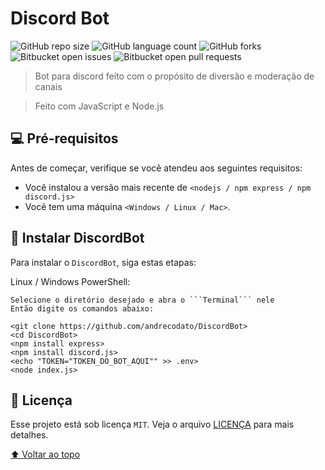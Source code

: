 
# Discord Bot

![GitHub repo size](https://img.shields.io/github/repo-size/andrecodato/DiscordBot?style=for-the-badge) ![GitHub language count](https://img.shields.io/github/languages/count/andrecodato/DiscordBot?style=for-the-badge) ![GitHub forks](https://img.shields.io/github/forks/andrecodato/DiscordBot?style=for-the-badge) ![Bitbucket open issues](https://img.shields.io/bitbucket/issues/andrecodato/DiscordBot?style=for-the-badge) ![Bitbucket open pull requests](https://img.shields.io/bitbucket/pr-raw/andrecodato/DiscordBot?style=for-the-badge)

> Bot para discord feito com o propósito de diversão e moderação de canais

> Feito com JavaScript e Node.js

## 💻 Pré-requisitos

Antes de começar, verifique se você atendeu aos seguintes requisitos:
* Você instalou a versão mais recente de `<nodejs / npm express / npm discord.js>`
* Você tem uma máquina `<Windows / Linux / Mac>`.

## 🚀 Instalar DiscordBot

Para instalar o ```DiscordBot```, siga estas etapas:

Linux / Windows PowerShell:
```
Selecione o diretório desejado e abra o ```Terminal``` nele
Então digite os comandos abaixo:

<git clone https://github.com/andrecodato/DiscordBot>
<cd DiscordBot>
<npm install express>
<npm install discord.js>
<echo "TOKEN="TOKEN_DO_BOT_AQUI"" >> .env>
<node index.js>

```

## 📝 Licença

Esse projeto está sob licença ```MIT```. Veja o arquivo [LICENÇA](LICENSE.md) para mais detalhes.

[⬆ Voltar ao topo](#DiscordBot)<br>
